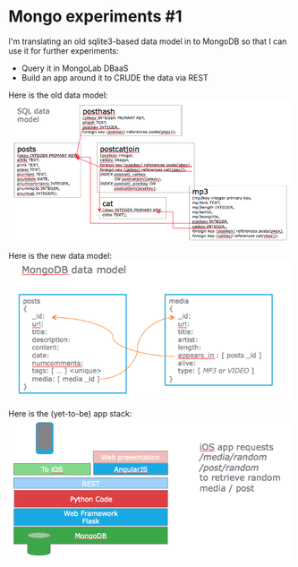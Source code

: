 # Mongo experiments #1


I'm translating an old sqlite3-based data model in to MongoDB so that I can use it for further experiments:
* Query it in MongoLab DBaaS
* Build an app around it to CRUDE the data via REST

Here is the old data model:
![The old data model](old_sql_data_model.png "Here is the old data model")

Here is the new data model:
![The new data model](mongo_data_model.png "Here is the new data model")

Here is the (yet-to-be) app stack:
![The yet-to-be app stack](target_app_stack.png "Here is the (yet-to-be) app stack")






